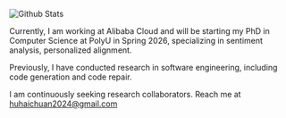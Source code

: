 ![Github Stats](https://github-readme-stats.vercel.app/api?username=Tomsawyerhu&bg_color=30,e96443,904e95&title_color=fff&text_color=fff)

Currently, I am working at Alibaba Cloud and will be starting my PhD in Computer Science at PolyU in Spring 2026, specializing in sentiment analysis, personalized alignment. 

Previously, I have conducted research in software engineering, including code generation and code repair.

I am continuously seeking research collaborators. Reach me at huhaichuan2024@gmail.com
